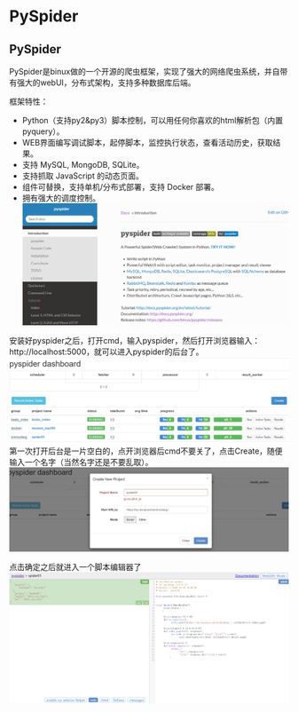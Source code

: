 # PySpider

## PySpider

PySpider是binux做的一个开源的爬虫框架，实现了强大的网络爬虫系统，并自带有强大的webUI，分布式架构，支持多种数据库后端。

框架特性：

* Python（支持py2&py3）脚本控制，可以用任何你喜欢的html解析包（内置 pyquery）。
* WEB界面编写调试脚本，起停脚本，监控执行状态，查看活动历史，获取结果。
* 支持 MySQL, MongoDB, SQLite。
* 支持抓取 JavaScript 的动态页面。
* 组件可替换，支持单机/分布式部署，支持 Docker 部署。
* 拥有强大的调度控制。
  ![img_3.png](res/img_3.png)

安装好pyspider之后，打开cmd，输入pyspider，然后打开浏览器输入：http://localhost:5000，就可以进入pyspider的后台了。
![img_4.png](res/img_4.png)
第一次打开后台是一片空白的，点开浏览器后cmd不要关了，点击Create，随便输入一个名字（当然名字还是不要乱取）。
![img_5.png](res/img_5.png)

点击确定之后就进入一个脚本编辑器了
![img_6.png](res/img_6.png)




